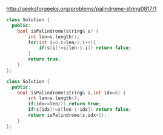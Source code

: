http://geeksforgeeks.org/problems/palindrome-string0817/1

```cpp
class Solution {
  public:
    bool isPalindrome(string& s) {
        int len=s.length();
        for(int i=0;i<len/2;i++){
            if(s[i]!=s[len-1-i]) return false;
        }
        return true;
    }
};
```

```cpp
class Solution {
  public:
    bool isPalindrome(string& s,int idx=0) {
        int len=s.length();
        if(idx>=len/2) return true;
        if(s[idx]!=s[len-1-idx]) return false;
        return isPalindrome(s,idx+1);
    }
};
```
